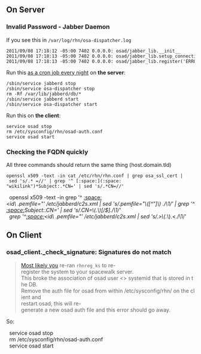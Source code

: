 On Server
---------

### Invalid Password - Jabber Daemon

If you see this in `/var/log/rhn/osa-dispatcher.log`

    2011/09/08 17:18:12 -05:00 7402 0.0.0.0: osad/jabber_lib.__init__  
    2011/09/08 17:18:13 -05:00 7402 0.0.0.0: osad/jabber_lib.setup_connection('Connected to jabber server', 'spacewalk.example.com')  
    2011/09/08 17:18:13 -05:00 7402 0.0.0.0: osad/jabber_lib.register('ERROR', 'Invalid password')

Run this [as a cron job every
night](https://www.redhat.com/archives/spacewalk-list/2010-September/msg00078.html)
on **the server**:

    /sbin/service jabberd stop  
    /sbin/service osa-dispatcher stop  
    rm -Rf /var/lib/jabberd/db/*  
    /sbin/service jabberd start  
    /sbin/service osa-dispatcher start

Run this on **the client**:

    service osad stop  
    rm /etc/sysconfig/rhn/osad-auth.conf  
    service osad start

### Checking the FQDN quickly

All three commands should return the same thing (host.domain.tld)

    openssl x509 -text -in cat /etc/rhn/rhn.conf | grep osa_ssl_cert | sed 's/.* =//' | grep '^ [:space:](:space: "wikilink")*Subject:.*CN=' | sed 's/.*CN=//'   
    openssl x509 -text -in grep '^ [:space:](:space: "wikilink")*<id\ .*pemfile="' /etc/jabberd/c2s.xml | sed 's/.*pemfile="\\([^"]*\\) .*/\1/' | grep '^ [:space:](:space: "wikilink")*Subject:.*CN=' | sed 's/.*CN=\\(.*\\)[\/$].*/\1/'  
    grep '^[:space:](:space: "wikilink")*<id\ .*pemfile="' /etc/jabberd/c2s.xml | sed 's/.*>\\(.*\\).*<.*/\1/'

On Client
---------

### osad\_client.\_check\_signature: Signatures do not match

> [Most likely you](http://markmail.org/message/nf2hjjlcykzu6uqk#query:+page:1+mid:upgpa2j4sqnpw6z4+state:results) re-ran `rhnreg_ks` to re-register the system to your spacewalk server.   
> This broke the association of osad user <> systemid that is stored in the DB.   
> Remove the auth file for osad from within /etc/sysconfig/rhn/ on the client and   
> restart osad, this will re-generate a new osad auth file and this error should go away.

So:

  service osad stop  
  rm /etc/sysconfig/rhn/osad-auth.conf  
  service osad start
